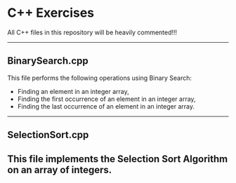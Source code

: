 # C++ Exercises

All C++ files in this repository will be heavily commented!!!

---
## BinarySearch.cpp
This file performs the following operations using Binary Search:
* Finding an element in an integer array,
* Finding the first occurrence of an element in an integer array,
* Finding the last occurrence of an element in an integer array.
---

## SelectionSort.cpp
This file implements the Selection Sort Algorithm on an array of integers.  
---
